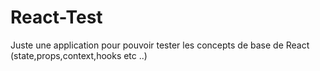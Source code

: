 # React-Test

Juste une application pour pouvoir tester 
les concepts de base de React (state,props,context,hooks etc ..)
